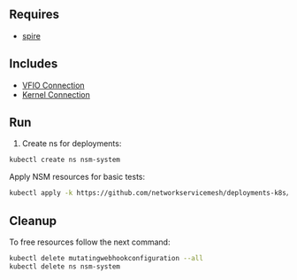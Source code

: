 ## Requires

- [spire](../spire)

## Includes

- [VFIO Connection](../use-cases/Vfio2Noop)
- [Kernel Connection](../use-cases/SriovKernel2Noop)

## Run

1. Create ns for deployments:
```bash
kubectl create ns nsm-system
```

Apply NSM resources for basic tests:
```bash
kubectl apply -k https://github.com/networkservicemesh/deployments-k8s/examples/sriov?ref=9762fda2a8f6374b4ac5b489dfdadb1fccc58843
```

## Cleanup

To free resources follow the next command:
```bash
kubectl delete mutatingwebhookconfiguration --all
kubectl delete ns nsm-system
```
